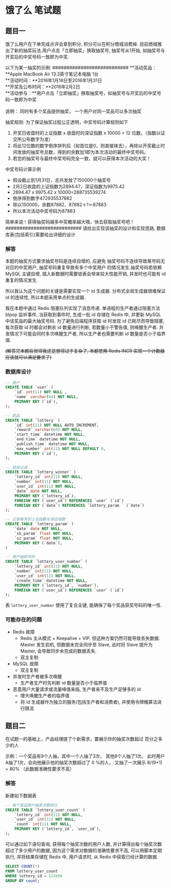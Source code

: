 # 饿了么 笔试题

## 题目一

饿了么用户在下单完成点评会拿到积分, 积分可以在积分商城消费掉. 目前商城推出了新的抽奖玩法.用户点击「立即抽奖」换取抽奖号, 抽奖号从1开始, 如抽奖号与开奖后的中奖号码一致即为中奖.

以下为某一抽奖的示例:
###########################
**活动奖品：**Apple MacBook Air 13.3英寸笔记本电脑 1台 </br>
**活动时间：**2016年1月18日至2016年1月31日 </br>
**开奖及公布时间：**2016年2月2日 </br>
**活动参与：**用户点击「立即抽奖」换取抽奖号，如抽奖号与开奖后的中奖号码一致即为中奖 </br></br>
说明： 同时有多个奖品提供抽奖， 一个用户对同一奖品可以多次抽奖

抽奖规则:
为了保证抽奖过程公正透明，中奖号码计算规则如下

1. 开奖日收盘时的上证指数 x 收盘时的深证指数 x 10000 = 12 位数。（指数以证交所公布数字为准）
2. 将此12位数的数字倒序排列后（如首位是0，则直接抹去），再除以开奖截止时间发放的抽奖号总数，得到的余数加1即为本次活动的最终中奖号码。
3. 若您的抽奖号与最终中奖号码完全一致，就可以获得本次活动的大奖！

中奖号码计算示例

* 假设截止到1月31日，总共发放了150000个抽奖号
* 2月2日收盘的上证指数为2894.47，深证指数为9975.42
* 2894.47 x 9975.42 x 10000=288735539274
* 倒序得到数字472935537882
* 除以150000，余数87882，87882＋1＝87883
* 所以本次活动中奖号码为87883

简单来说！获得抽奖码越多中奖概率越大哦，快去获取抽奖号吧！</span>
###########################
请给出实现该抽奖的设计和实现思路, 数据库表(包括索引)需要给出详细的设计

### 解答

本题的抽奖方式要求抽奖号码是连续自增的, 应避免 抽奖号码不连续导致某号码无对应的中奖用户, 抽奖号码重复导致有多个中奖用户 的情况发生.抽奖号码若依赖 MySQL 主键自增, 插入新数据时需要锁表会带来较大性能开销, 并发时也可能有 id 重复的情况发生.

所以我认为这个问题的关键是需要实现一个 id 生成器. 分布式全局生成器很难保证 id 的连续性, 所以本题采用单点的生成器. 

我在本题中通过 Redis 阻塞队列实现了消息传递. 单进程的生产者通过阻塞方法 blpop 监听事件, 当获取到事件时, 生成一批 id 存储在 Redis 中, 并更新 MySQL 中该奖品的最大抽奖号码. 为了避免后端程序获取 id 时发现 id 已耗尽而导致阻塞, 每次获取 id 时都会对剩余 id 数量进行判断, 若数量小于警告值, 则唤醒生产者. 并发情况下可能会同时多次唤醒生产者, 所以生产者也需要判断 id 数量是否小于临界值.

~~(解答完本题后觉得我还是想得过于复杂了, 本题使用 Redis INCR 实现一个计数器应该就可以满足要求了)~~

### 数据库设计

```sql
-- 用户
CREATE TABLE `user` (
	`id` int(11) NOT NULL ,
	`name` varchar(64) NOT NULL,
	PRIMARY KEY (`id`),
);

-- 奖品
CREATE TABLE `lottery` (
    `id` int(11) NOT NULL AUTO_INCREMENT,
    `reward` varchar(64) NOT NULL,
    `start_time` datetime NOT NULL,
    `end_time` datetime NOT NULL,
    `publish_time` datetime NOT NULL,
    `max_number` int(11) NOT NULL DEFAULT 0,
    PRIMARY KEY (`id`),
);

-- 获奖记录
CREATE TABLE `lottery_winner` (
	`lottery_id` int(11) NOT NULL,
	`number` int(11) NOT NULL,
	`user_id` int(11) NOT NULL,
	`date` date NOT NULL,
	PRIMARY KEY (`lottery_id`),
	FOREIGN KEY (`user_id`) REFERENCES `user` (`id`)
	FOREIGN KEY (`date`) REFERENCES `lottery_param ` (`date`)
);

-- 记录每天的上证指数与深证指数
CREATE TABLE `lottery_param` (
	`date` date NOT NULL,
	`sh_param` float NOT NULL,
	`sz_param` float NOT NULL,
	PRIMARY KEY (`date`),
)

-- 用户抽奖号码
CREATE TABLE `lottery_user_number` (
	`lottery_id` int(11) NOT NULL,
	`number` int(11) NOT NULL,
	`user_id` int(11) NOT NULL,
	`create_time` datetime NOT NULL,
	PRIMARY KEY (`lottery_id`, `number`),
	FOREIGN KEY (`user_id`) REFERENCES `user` (`id`)
);
```

表 `lottery_user_number` 使用了复合主键, 能确保了每个奖品获奖号码的唯一性.

### 可能存在的问题

+ Redis 故障
  + Redis 主从模式 + Keepalive + VIP. 但这种方案仍然可能导致丢失数据. Master 发生宕机, 但数据未完全同步至 Slave, 此时将 Slave 提升为 Master, 会导致同步未完成的数据丢失.
  + 双主复制 
+ MySQL 故障
  + 双主复制
+ 并发时生产者被多次唤醒
  + 生产者生产时先判断 id 数量是否小于临界值
+ 恶意用户大量请求或流量峰值来临, 生产者来不及生产足够多的 id
  + 增大唤醒生产者的临界值
  + 将 id 生成器作为独立的服务(包括生产者和消费者), 并使用令牌桶算法进行限流

## 题目二

在试题一的基础上，产品经理提了个新需求，要展示你的抽奖次数超过 百分之多少的人

示例：一个奖品有9个人抽，其中一个人抽了3次， 其他8个人抽了1次。 此时用户A抽了1次，会向他展示他的抽奖次数超过了 0 %的人， 又抽了一次展示 8/(9+1) = 80% （此数据准确性要求不高）

### 解答

新建如下数据表

```sql
-- 每个奖品用户抽奖次数统计
CREATE TABLE `lottery_user_count` (
	`lottery_id` int(11) NOT NULL,
	`user_id` int(11) NOT NULL,
	`count` int(11) NOT NULL,
	PRIMARY KEY (`lottery_id`, `user_id`),
);
```

可以通过如下语句查询, 获得每个抽奖次数的用户人数, 并计算得出每个抽奖次数超过了多少用户的数据, 因为这个需求对数据的准确性要求不高, 可以用脚本定期执行, 并将结果存储在 Redis 中, 用户请求时, 从 Redis 中获取已经计算的数据.

```sql
SELECT COUNT(*) 
FROM lottery_user_count
WHERE lottery_id = 123456
GROUP BY count;
```
